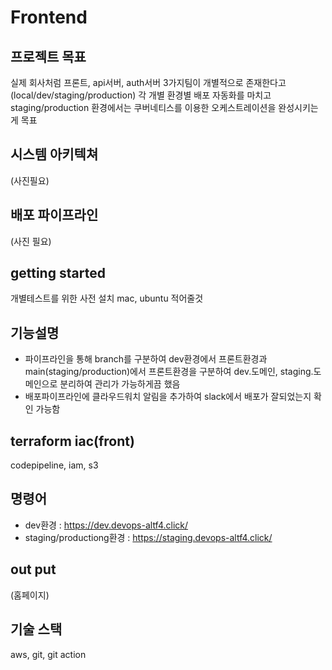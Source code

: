 # Frontend

## 프로젝트 목표
실제 회사처럼 프론트, api서버, auth서버 3가지팀이 개별적으로 존재한다고 (local/dev/staging/production) 각 개별 환경별 배포 자동화를 마치고 staging/production 환경에서는 쿠버네티스를 이용한 오케스트레이션을 완성시키는게 목표

## 시스템 아키텍쳐
(사진필요)

## 배포 파이프라인
(사진 필요)

## getting started
개별테스트를 위한 사전 설치 mac, ubuntu 적어줄것

## 기능설명
- 파이프라인을 통해 branch를 구분하여 dev환경에서 프론트환경과 main(staging/production)에서 프론트환경을 구분하여 dev.도메인, staging.도메인으로 분리하여 관리가 가능하게끔 했음 
- 배포파이프라인에 클라우드워치 알림을 추가하여 slack에서 배포가 잘되었는지 확인 가능함

## terraform iac(front)
codepipeline, iam, s3

## 명령어
- dev환경 : https://dev.devops-altf4.click/
- staging/productiong환경 : https://staging.devops-altf4.click/

## out put
(홈페이지)


## 기술 스택
aws, git, git action
